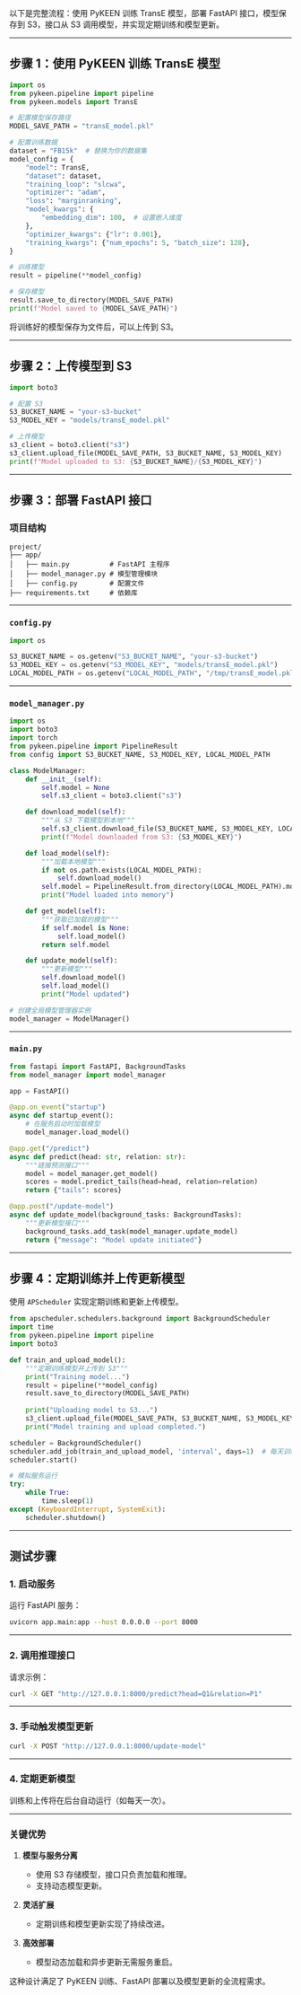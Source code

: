 以下是完整流程：使用 PyKEEN 训练 TransE 模型，部署 FastAPI 接口，模型保存到 S3，接口从 S3 调用模型，并实现定期训练和模型更新。

---

## 步骤 1：使用 PyKEEN 训练 TransE 模型

```python
import os
from pykeen.pipeline import pipeline
from pykeen.models import TransE

# 配置模型保存路径
MODEL_SAVE_PATH = "transE_model.pkl"

# 配置训练数据
dataset = "FB15k"  # 替换为你的数据集
model_config = {
    "model": TransE,
    "dataset": dataset,
    "training_loop": "slcwa",
    "optimizer": "adam",
    "loss": "marginranking",
    "model_kwargs": {
        "embedding_dim": 100,  # 设置嵌入维度
    },
    "optimizer_kwargs": {"lr": 0.001},
    "training_kwargs": {"num_epochs": 5, "batch_size": 128},
}

# 训练模型
result = pipeline(**model_config)

# 保存模型
result.save_to_directory(MODEL_SAVE_PATH)
print(f"Model saved to {MODEL_SAVE_PATH}")
```

将训练好的模型保存为文件后，可以上传到 S3。

---

## 步骤 2：上传模型到 S3

```python
import boto3

# 配置 S3
S3_BUCKET_NAME = "your-s3-bucket"
S3_MODEL_KEY = "models/transE_model.pkl"

# 上传模型
s3_client = boto3.client("s3")
s3_client.upload_file(MODEL_SAVE_PATH, S3_BUCKET_NAME, S3_MODEL_KEY)
print(f"Model uploaded to S3: {S3_BUCKET_NAME}/{S3_MODEL_KEY}")
```

---

## 步骤 3：部署 FastAPI 接口

### 项目结构
```
project/
├── app/
│   ├── main.py          # FastAPI 主程序
│   ├── model_manager.py # 模型管理模块
│   ├── config.py        # 配置文件
├── requirements.txt     # 依赖库
```

---

### `config.py`

```python
import os

S3_BUCKET_NAME = os.getenv("S3_BUCKET_NAME", "your-s3-bucket")
S3_MODEL_KEY = os.getenv("S3_MODEL_KEY", "models/transE_model.pkl")
LOCAL_MODEL_PATH = os.getenv("LOCAL_MODEL_PATH", "/tmp/transE_model.pkl")
```

---

### `model_manager.py`

```python
import os
import boto3
import torch
from pykeen.pipeline import PipelineResult
from config import S3_BUCKET_NAME, S3_MODEL_KEY, LOCAL_MODEL_PATH

class ModelManager:
    def __init__(self):
        self.model = None
        self.s3_client = boto3.client("s3")

    def download_model(self):
        """从 S3 下载模型到本地"""
        self.s3_client.download_file(S3_BUCKET_NAME, S3_MODEL_KEY, LOCAL_MODEL_PATH)
        print(f"Model downloaded from S3: {S3_MODEL_KEY}")

    def load_model(self):
        """加载本地模型"""
        if not os.path.exists(LOCAL_MODEL_PATH):
            self.download_model()
        self.model = PipelineResult.from_directory(LOCAL_MODEL_PATH).model
        print("Model loaded into memory")

    def get_model(self):
        """获取已加载的模型"""
        if self.model is None:
            self.load_model()
        return self.model

    def update_model(self):
        """更新模型"""
        self.download_model()
        self.load_model()
        print("Model updated")

# 创建全局模型管理器实例
model_manager = ModelManager()
```

---

### `main.py`

```python
from fastapi import FastAPI, BackgroundTasks
from model_manager import model_manager

app = FastAPI()

@app.on_event("startup")
async def startup_event():
    # 在服务启动时加载模型
    model_manager.load_model()

@app.get("/predict")
async def predict(head: str, relation: str):
    """链接预测接口"""
    model = model_manager.get_model()
    scores = model.predict_tails(head=head, relation=relation)
    return {"tails": scores}

@app.post("/update-model")
async def update_model(background_tasks: BackgroundTasks):
    """更新模型接口"""
    background_tasks.add_task(model_manager.update_model)
    return {"message": "Model update initiated"}
```

---

## 步骤 4：定期训练并上传更新模型

使用 `APScheduler` 实现定期训练和更新上传模型。

```python
from apscheduler.schedulers.background import BackgroundScheduler
import time
from pykeen.pipeline import pipeline
import boto3

def train_and_upload_model():
    """定期训练模型并上传到 S3"""
    print("Training model...")
    result = pipeline(**model_config)
    result.save_to_directory(MODEL_SAVE_PATH)
    
    print("Uploading model to S3...")
    s3_client.upload_file(MODEL_SAVE_PATH, S3_BUCKET_NAME, S3_MODEL_KEY)
    print("Model training and upload completed.")

scheduler = BackgroundScheduler()
scheduler.add_job(train_and_upload_model, 'interval', days=1)  # 每天训练并上传
scheduler.start()

# 模拟服务运行
try:
    while True:
        time.sleep(1)
except (KeyboardInterrupt, SystemExit):
    scheduler.shutdown()
```

---

## 测试步骤

### 1. 启动服务
运行 FastAPI 服务：
```bash
uvicorn app.main:app --host 0.0.0.0 --port 8000
```

---

### 2. 调用推理接口

请求示例：
```bash
curl -X GET "http://127.0.0.1:8000/predict?head=Q1&relation=P1"
```

---

### 3. 手动触发模型更新
```bash
curl -X POST "http://127.0.0.1:8000/update-model"
```

---

### 4. 定期更新模型
训练和上传将在后台自动运行（如每天一次）。

---

### 关键优势

1. **模型与服务分离**  
   - 使用 S3 存储模型，接口只负责加载和推理。
   - 支持动态模型更新。

2. **灵活扩展**  
   - 定期训练和模型更新实现了持续改进。

3. **高效部署**  
   - 模型动态加载和异步更新无需服务重启。

这种设计满足了 PyKEEN 训练、FastAPI 部署以及模型更新的全流程需求。
